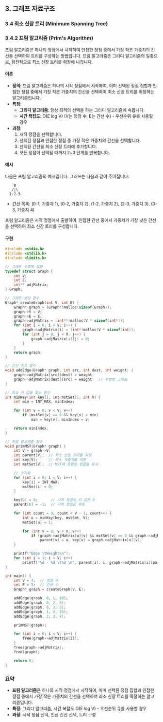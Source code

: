 ## 3. 그래프 자료구조

### 3.4 최소 신장 트리 (Minimum Spanning Tree)

### 3.4.2 프림 알고리즘 (Prim's Algorithm)

프림 알고리즘은 하나의 정점에서 시작하여 인접한 정점 중에서 가장 작은 가중치의 간선을 선택하여 트리를 구성하는 방법입니다. 프림 알고리즘은 그리디 알고리즘의 일종으로, 점진적으로 최소 신장 트리를 확장해 나갑니다.

#### 이론

- **정의**: 프림 알고리즘은 하나의 시작 정점에서 시작하여, 이미 선택된 정점 집합과 인접한 정점 중에서 가장 작은 가중치의 간선을 선택하여 최소 신장 트리를 확장하는 알고리즘입니다.
- **특징**:
  - **그리디 알고리즘**: 항상 최적의 선택을 하는 그리디 알고리즘에 속합니다.
  - **시간 복잡도**: O(E log V) (V는 정점 수, E는 간선 수) - 우선순위 큐를 사용할 경우
- **과정**:
  1. 시작 정점을 선택합니다.
  2. 선택된 정점과 인접한 정점 중 가장 작은 가중치의 간선을 선택합니다.
  3. 선택된 간선을 최소 신장 트리에 추가합니다.
  4. 모든 정점이 선택될 때까지 2~3 단계를 반복합니다.

#### 예시

다음은 프림 알고리즘의 예시입니다. 그래프는 다음과 같이 주어집니다:

```
    0
   /|\
  1-2-3
```

- 간선 목록: (0-1, 가중치 1), (0-2, 가중치 2), (1-2, 가중치 2), (2-3, 가중치 3), (0-3, 가중치 4)

프림 알고리즘은 시작 정점에서 출발하여, 인접한 간선 중에서 가중치가 가장 낮은 간선을 선택하여 최소 신장 트리를 구성합니다.

#### 구현

```c
#include <stdio.h>
#include <stdlib.h>
#include <limits.h>

// 그래프 구조체 정의
typedef struct Graph {
    int V;
    int E;
    int** adjMatrix;
} Graph;

// 그래프 생성 함수
Graph* createGraph(int V, int E) {
    Graph* graph = (Graph*)malloc(sizeof(Graph));
    graph->V = V;
    graph->E = E;
    graph->adjMatrix = (int**)malloc(V * sizeof(int*));
    for (int i = 0; i < V; i++) {
        graph->adjMatrix[i] = (int*)malloc(V * sizeof(int));
        for (int j = 0; j < V; j++) {
            graph->adjMatrix[i][j] = 0;
        }
    }
    return graph;
}

// 간선 추가 함수
void addEdge(Graph* graph, int src, int dest, int weight) {
    graph->adjMatrix[src][dest] = weight;
    graph->adjMatrix[dest][src] = weight;  // 무방향 그래프
}

// 최소 키 값을 찾는 함수
int minKey(int key[], int mstSet[], int V) {
    int min = INT_MAX, minIndex;

    for (int v = 0; v < V; v++)
        if (mstSet[v] == 0 && key[v] < min)
            min = key[v], minIndex = v;

    return minIndex;
}

// 프림 알고리즘 함수
void primMST(Graph* graph) {
    int V = graph->V;
    int parent[V];  // 최소 신장 트리를 저장
    int key[V];     // 최소 가중치를 저장
    int mstSet[V];  // MST에 포함된 정점을 표시

    // 초기화
    for (int i = 0; i < V; i++) {
        key[i] = INT_MAX;
        mstSet[i] = 0;
    }

    key[0] = 0;      // 시작 정점의 키 값은 0
    parent[0] = -1;  // 시작 정점은 루트

    for (int count = 0; count < V - 1; count++) {
        int u = minKey(key, mstSet, V);
        mstSet[u] = 1;

        for (int v = 0; v < V; v++)
            if (graph->adjMatrix[u][v] && mstSet[v] == 0 && graph->adjMatrix[u][v] < key[v])
                parent[v] = u, key[v] = graph->adjMatrix[u][v];
    }

    printf("Edge \tWeight\n");
    for (int i = 1; i < V; i++)
        printf("%d - %d \t%d \n", parent[i], i, graph->adjMatrix[i][parent[i]]);
}

int main() {
    int V = 4;  // 정점 수
    int E = 5;  // 간선 수
    Graph* graph = createGraph(V, E);

    addEdge(graph, 0, 1, 10);
    addEdge(graph, 0, 2, 6);
    addEdge(graph, 0, 3, 5);
    addEdge(graph, 1, 3, 15);
    addEdge(graph, 2, 3, 4);

    primMST(graph);

    for (int i = 0; i < V; i++) {
        free(graph->adjMatrix[i]);
    }
    free(graph->adjMatrix);
    free(graph);

    return 0;
}
```

### 요약

- **프림 알고리즘**은 하나의 시작 정점에서 시작하여, 이미 선택된 정점 집합과 인접한 정점 중에서 가장 작은 가중치의 간선을 선택하여 최소 신장 트리를 확장하는 알고리즘입니다.
- **특징**: 그리디 알고리즘, 시간 복잡도 O(E log V) - 우선순위 큐를 사용할 경우
- **과정**: 시작 정점 선택, 인접 간선 선택, 트리 구성
